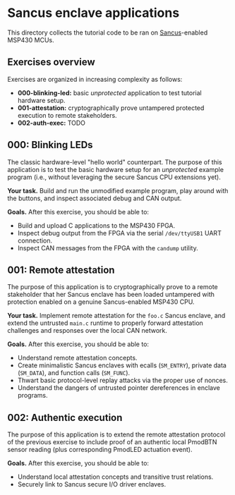 # Sancus enclave applications

This directory collects the tutorial code to be ran on
[Sancus](https://distrinet.cs.kuleuven.be/software/sancus/)-enabled MSP430
MCUs.

## Exercises overview

Exercises are organized in increasing complexity as follows:

- **000-blinking-led:** basic _unprotected_ application to test tutorial hardware setup.
- **001-attestation:**  cryptographically prove untampered protected execution
                         to remote stakeholders.
- **002-auth-exec:**    TODO

## 000: Blinking LEDs

The classic hardware-level "hello world" counterpart. The purpose of this
application is to test the basic hardware setup for an _unprotected_
example program (i.e., without leveraging the secure Sancus CPU extensions yet). 

**Your task.** Build and run the unmodified example program, play around with
the buttons, and inspect associated debug and CAN output.

**Goals.** After this exercise, you should be able to:

* Build and upload C applications to the MSP430 FPGA.
* Inspect debug output from the FPGA via the serial `/dev/ttyUSB1` UART
  connection.
* Inspect CAN messages from the FPGA with the `candump` utility.

## 001: Remote attestation

The purpose of this application is to cryptographically prove to a remote
stakeholder that her Sancus enclave has been loaded untampered with protection
enabled on a genuine Sancus-enabled MSP430 CPU.

**Your task.** Implement remote attestation for the `foo.c` Sancus enclave, and
extend the untrusted `main.c` runtime to properly forward attestation
challenges and responses over the local CAN network.

**Goals.** After this exercise, you should be able to:

* Understand remote attestation concepts.
* Create minimalistic Sancus enclaves with ecalls (`SM_ENTRY`), private
  data (`SM_DATA`), and function calls (`SM_FUNC`).
* Thwart basic protocol-level replay attacks via the proper use of nonces.
* Understand the dangers of untrusted pointer dereferences in enclave programs.

## 002: Authentic execution

The purpose of this application is to extend the remote attestation protocol of
the previous exercise to include proof of an authentic local PmodBTN sensor
reading (plus corresponding PmodLED actuation event).

**Goals.** After this exercise, you should be able to:

* Understand local attestation concepts and transitive trust relations.
* Securely link to Sancus secure I/O driver enclaves.
